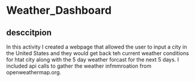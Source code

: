 # Weather_Dashboard
## desccitpion

In this activity I created a webpage that allowed the user to input a city in the United States and they would get back teh current weather conditions for htat city along with the 5 day weather forcast for the next 5 days. I included api calls to gather the weather infmmroation from openweathermap.org.
</br>
